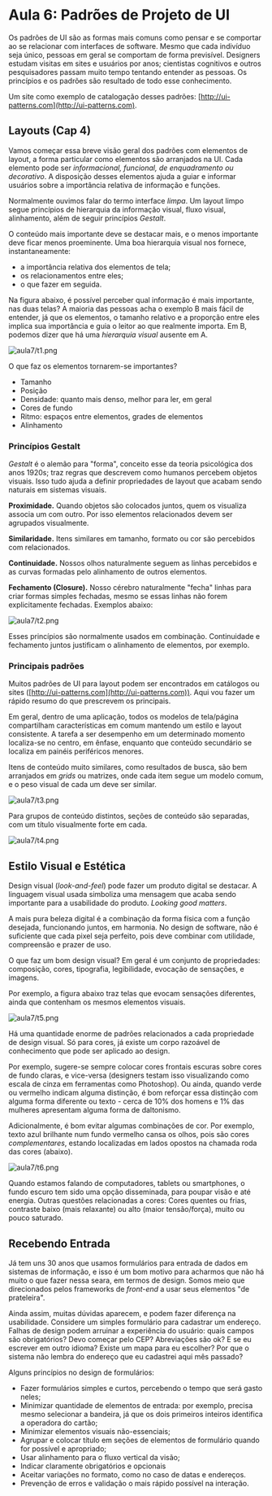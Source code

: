 # Aula 6: Padrões de Projeto de UI

Os padrões de UI são as formas mais comuns como pensar e se comportar ao se relacionar com interfaces de software. Mesmo que cada indivíduo seja único, pessoas em geral se comportam de forma previsível. Designers estudam visitas em sites e usuários por anos; cientistas cognitivos e outros pesquisadores passam muito tempo tentando entender as pessoas. Os princípios e os padrões são resultado de todo esse conhecimento.

Um site como exemplo de catalogação desses padrões: [http://ui-patterns.com](http://ui-patterns.com).

## Layouts (Cap 4)

Vamos começar essa breve visão geral dos padrões com elementos de layout, a forma particular como elementos são arranjados na UI. Cada elemento pode ser *informacional, funcional, de enquadramento ou decorativo*. A disposição desses elementos ajuda a guiar e informar usuários sobre a importância relativa de informação e funções. 

Normalmente ouvimos falar do termo interface *limpa*. Um layout limpo segue princípios de hierarquia da informação visual, fluxo visual, alinhamento, além de seguir princípios *Gestalt*. 

O conteúdo mais importante deve se destacar mais, e o menos importante deve ficar menos proeminente. Uma boa hierarquia visual nos fornece, instantaneamente:
* a importância relativa dos elementos de tela;
* os relacionamentos entre eles;
* o que fazer em seguida.

Na figura abaixo, é possível perceber qual informação é mais importante, nas duas telas? A maioria das pessoas acha o exemplo B mais fácil de entender, já que os elementos, o tamanho relativo e a proporção entre eles implica sua importância e guia o leitor ao que realmente importa. Em B, podemos dizer que há uma *hierarquia visual* ausente em A.

![aula7/t1.png](aula7/t1.png)

O que faz os elementos tornarem-se importantes?
* Tamanho
* Posição
* Densidade: quanto mais denso, melhor para ler, em geral
* Cores de fundo
* Ritmo: espaços entre elementos, grades de elementos
* Alinhamento

### Princípios Gestalt

*Gestalt* é o alemão para "forma", conceito esse da teoria psicológica dos anos 1920s; traz regras que descrevem como humanos percebem objetos visuais. Isso tudo ajuda a definir propriedades de layout que acabam sendo naturais em sistemas visuais.

**Proximidade.** Quando objetos são colocados juntos, quem os visualiza associa um com outro. Por isso elementos relacionados devem ser agrupados visualmente.

**Similaridade.** Itens similares em tamanho, formato ou cor são percebidos com relacionados. 

**Continuidade.** Nossos olhos naturalmente seguem as linhas percebidos e as curvas formadas pelo alinhamento de outros elementos.

**Fechamento (Closure).** Nosso cérebro naturalmente "fecha" linhas para criar formas simples fechadas, mesmo se essas linhas não forem explicitamente fechadas. Exemplos abaixo:

![aula7/t2.png](aula7/t2.png)

Esses princípios são normalmente usados em combinação. Continuidade e fechamento juntos justificam o alinhamento de elementos, por exemplo.

### Principais padrões

Muitos padrões de UI para layout podem ser encontrados em catálogos ou sites ([http://ui-patterns.com](http://ui-patterns.com)). Aqui vou fazer um rápido resumo do que prescrevem os principais.

Em geral, dentro de uma aplicação, todos os modelos de tela/página compartilham características em comum mantendo um estilo e layout consistente. A tarefa a ser desempenho em um determinado momento localiza-se no centro, em ênfase, enquanto que conteúdo secundário se localiza em painéis periféricos menores.

Itens de conteúdo muito similares, como resultados de busca, são bem arranjados em *grids* ou matrizes, onde cada item segue um modelo comum, e o peso visual de cada um deve ser similar. 

![aula7/t3.png](aula7/t3.png)

Para grupos de conteúdo distintos, seções de conteúdo são separadas, com um título visualmente forte em cada.

![aula7/t4.png](aula7/t4.png)


## Estilo Visual e Estética

Design visual (*look-and-feel*) pode fazer um produto digital se destacar. A linguagem visual usada simboliza uma mensagem que acaba sendo importante para a usabilidade do produto. *Looking good matters*.

A mais pura beleza digital é a combinação da forma física com a função desejada, funcionando juntos, em harmonia. No design de software, não é suficiente que cada pixel seja perfeito, pois deve combinar com utilidade, compreensão e prazer de uso.

O que faz um bom design visual? Em geral é um conjunto de propriedades: composição, cores, tipografia, legibilidade, evocação de sensações, e imagens. 

Por exemplo, a figura abaixo traz telas que  evocam sensações diferentes, ainda que contenham os mesmos elementos visuais. 

![aula7/t5.png](aula7/t5.png)

Há uma quantidade enorme de padrões relacionados a cada propriedade de design visual. Só para cores, já existe um corpo razoável de conhecimento que pode ser aplicado ao design.

Por exemplo, sugere-se sempre colocar cores frontais escuras sobre cores de fundo claras, e vice-versa (designers testam isso visualizando como escala de cinza em ferramentas como Photoshop). Ou ainda, quando verde ou vermelho indicam alguma distinção, é bom reforçar essa distinção com alguma forma diferente ou texto - cerca de 10% dos homens e 1% das mulheres apresentam alguma forma de daltonismo.

Adicionalmente, é bom evitar algumas combinações de cor. Por exemplo, texto azul brilhante num fundo vermelho cansa os olhos, pois são cores *complementares*, estando localizadas em lados opostos na chamada roda das cores (abaixo).

![aula7/t6.png](aula7/t6.png)

Quando estamos falando de computadores, tablets ou smartphones, o fundo escuro tem sido uma opção disseminada, para poupar visão e até energia. Outras questões relacionadas a cores: Cores quentes ou frias, contraste baixo (mais relaxante) ou alto (maior tensão/força), muito ou pouco saturado.

## Recebendo Entrada

Já tem uns 30 anos que usamos formulários para entrada de dados em sistemas de informação, e isso é um bom motivo para acharmos que não há muito o que fazer nessa seara, em termos de design. Somos meio que direcionados pelos frameworks de *front-end* a usar seus elementos "de prateleira". 


Ainda assim, muitas dúvidas aparecem, e podem fazer diferença na usabilidade. Considere um simples formulário para cadastrar um endereço. Falhas de design podem arruinar a experiência do usuário: quais campos são obrigatórios? Devo começar pelo CEP? Abreviações são ok? E se eu escrever em outro idioma? Existe um mapa para eu escolher? Por que o sistema não lembra do endereço que eu cadastrei aqui mês passado?

Alguns princípios no design de formulários:
* Fazer formulários simples e curtos, percebendo o tempo que será gasto neles;
* Minimizar quantidade de elementos de entrada: por exemplo, precisa mesmo selecionar a bandeira, já que os dois primeiros inteiros identifica a operadora do cartão;
* Minimizar elementos visuais não-essenciais;
* Agrupar e colocar título em seções de elementos de formulário quando for possível e apropriado;
* Usar alinhamento para o fluxo vertical da visão;
* Indicar claramente obrigatórios e opcionais
* Aceitar variações no formato, como no caso de datas e endereços.
* Prevenção de erros e validação o mais rápido possível na interação.

